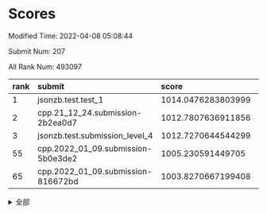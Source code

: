 # Scores

Modified Time: 2022-04-08 05:08:44

Submit Num: 207

All Rank Num: 493097

| rank |               submit               |       score        |       sigma        | pk_num |
| :--- | :--------------------------------- | :----------------- | :----------------- | :----- |
| 1    | jsonzb.test.test_1                 | 1014.0476283803999 | 0.8271895237857699 | 9529   |
| 2    | cpp.21_12_24.submission-2b2ea0d7   | 1012.7807636911856 | 0.8016814803964248 | 9531   |
| 3    | jsonzb.test.submission_level_4     | 1012.7270644544299 | 0.803718804392624  | 9531   |
| 55   | cpp.2022_01_09.submission-5b0e3de2 | 1005.230591449705  | 0.720879694519689  | 9530   |
| 65   | cpp.2022_01_09.submission-816672bd | 1003.8270667199408 | 0.7082929401910204 | 9527   |


<details>
<summary>全部</summary>

| rank |                 submit                 |       score        |       sigma        | pk_num |
| :--- | :------------------------------------- | :----------------- | :----------------- | :----- |
| 1    | jsonzb.test.test_1                     | 1014.0476283803999 | 0.8271895237857699 | 9529   |
| 2    | cpp.21_12_24.submission-2b2ea0d7       | 1012.7807636911856 | 0.8016814803964248 | 9531   |
| 3    | jsonzb.test.submission_level_4         | 1012.7270644544299 | 0.803718804392624  | 9531   |
| 4    | gobigger.level_3.submission_level_3_41 | 1011.8700402451121 | 0.8176653580955533 | 9526   |
| 5    | gobigger.level_3.submission_level_3_46 | 1011.3118069468752 | 0.7768942202370314 | 9532   |
| 6    | gobigger.level_3.submission_level_3_32 | 1011.1508035481506 | 0.791549159256753  | 9529   |
| 7    | gobigger.level_3.submission_level_3_3  | 1011.0771812771611 | 0.772453897553703  | 9527   |
| 8    | gobigger.level_3.submission_level_3_13 | 1010.9599675626738 | 0.7490542740546187 | 9525   |
| 9    | gobigger.level_3.submission_level_3_30 | 1010.9142161123224 | 0.7674146930116604 | 9526   |
| 10   | gobigger.level_3.submission_level_3_10 | 1010.8377927946974 | 0.762276496625516  | 9530   |
| 11   | gobigger.level_3.submission_level_3_47 | 1010.8114162435583 | 0.7821924033587689 | 9528   |
| 12   | gobigger.level_3.submission_level_3_35 | 1010.7212204287649 | 0.7788321124650739 | 9530   |
| 13   | gobigger.level_3.submission_level_3_26 | 1010.707497522485  | 0.7572692717788417 | 9530   |
| 14   | gobigger.level_3.submission_level_3_42 | 1010.7057360683889 | 0.7774198929365352 | 9530   |
| 15   | gobigger.level_3.submission_level_3_14 | 1010.6209712635093 | 0.7731766863429955 | 9531   |
| 16   | gobigger.level_3.submission_level_3_49 | 1010.5984513501813 | 0.7538742512675994 | 9526   |
| 17   | gobigger.level_3.submission_level_3_20 | 1010.5614499659272 | 0.756177355940846  | 9530   |
| 18   | gobigger.level_3.submission_level_3_11 | 1010.503376811062  | 0.7656460163435146 | 9521   |
| 19   | gobigger.level_3.submission_level_3_24 | 1010.4122240902587 | 0.7835954609522633 | 9533   |
| 20   | gobigger.level_3.submission_level_3_28 | 1010.292652523199  | 0.7686040408968398 | 9530   |
| 21   | gobigger.level_3.submission_level_3_36 | 1010.2530560688301 | 0.7672596347542491 | 9527   |
| 22   | gobigger.level_3.submission_level_3_43 | 1010.2420891724452 | 0.7695843227271636 | 9529   |
| 23   | gobigger.level_3.submission_level_3_27 | 1010.2298353405918 | 0.7495164184953758 | 9531   |
| 24   | gobigger.level_3.submission_level_3_15 | 1010.0793497066777 | 0.7601470339388605 | 9528   |
| 25   | gobigger.level_3.submission_level_3_19 | 1010.0574042666418 | 0.7673792736776942 | 9529   |
| 26   | gobigger.level_3.submission_level_3_5  | 1009.870423416602  | 0.7538244004126833 | 9528   |
| 27   | gobigger.level_3.submission_level_3_44 | 1009.8532461136357 | 0.7334073655947339 | 9531   |
| 28   | gobigger.level_3.submission_level_3_21 | 1009.8490773696725 | 0.7732429540897975 | 9529   |
| 29   | gobigger.level_3.submission_level_3_40 | 1009.8083476920254 | 0.7453631943845002 | 9530   |
| 30   | gobigger.level_3.submission_level_3_16 | 1009.7183690655854 | 0.7817016375871463 | 9529   |
| 31   | gobigger.level_3.submission_level_3_18 | 1009.7118675942913 | 0.7482333719357334 | 9527   |
| 32   | gobigger.level_3.submission_level_3_0  | 1009.6621573328983 | 0.7660527066139426 | 9528   |
| 33   | gobigger.level_3.submission_level_3_48 | 1009.6341783143694 | 0.7592041318561678 | 9535   |
| 34   | gobigger.level_3.submission_level_3_38 | 1009.6155616654831 | 0.7732853532825369 | 9529   |
| 35   | gobigger.level_3.submission_level_3_17 | 1009.5594551473223 | 0.7503180271688962 | 9529   |
| 36   | gobigger.level_3.submission_level_3_45 | 1009.5057719418454 | 0.7678895440213659 | 9529   |
| 37   | gobigger.level_3.submission_level_3_2  | 1009.4800885603812 | 0.7618896674451467 | 9531   |
| 38   | gobigger.level_3.submission_level_3_39 | 1009.3437337849097 | 0.7418568027549024 | 9526   |
| 39   | gobigger.level_3.submission_level_3_37 | 1009.339897383279  | 0.7544296542214157 | 9526   |
| 40   | gobigger.level_3.submission_level_3_6  | 1009.3124684619204 | 0.7401813417701589 | 9527   |
| 41   | gobigger.level_3.submission_level_3_22 | 1009.3122080454459 | 0.7367185669283887 | 9533   |
| 42   | gobigger.level_3.submission_level_3_12 | 1009.2232876067403 | 0.769273761031693  | 9526   |
| 43   | gobigger.level_3.submission_level_3_8  | 1009.2191837978634 | 0.7691660261921854 | 9526   |
| 44   | gobigger.level_3.submission_level_3_29 | 1009.2047996728293 | 0.7601004073308744 | 9528   |
| 45   | gobigger.level_3.submission_level_3_25 | 1009.1774806404721 | 0.7352788441969638 | 9528   |
| 46   | gobigger.level_3.submission_level_3_9  | 1009.0765937633412 | 0.7412278135982611 | 9529   |
| 47   | gobigger.level_3.submission_level_3_1  | 1009.0338714774896 | 0.7542762666980737 | 9525   |
| 48   | gobigger.level_3.submission_level_3_7  | 1008.9289228705034 | 0.7298161908495776 | 9531   |
| 49   | gobigger.level_3.submission_level_3_23 | 1008.9156513886647 | 0.7576083663133126 | 9530   |
| 50   | gobigger.level_3.submission_level_3_31 | 1008.7269940604288 | 0.7105495735017647 | 9530   |
| 51   | gobigger.level_3.submission_level_3_33 | 1008.435613489084  | 0.743572522969782  | 9532   |
| 52   | gobigger.level_3.submission_level_3_4  | 1008.1248434969831 | 0.7345010143105467 | 9524   |
| 53   | gobigger.level_3.submission_level_3_34 | 1007.9919925416101 | 0.738267820996239  | 9532   |
| 54   | gobigger.level_1.submission_level_1_10 | 1005.7330799492987 | 0.7150214554387702 | 9530   |
| 55   | cpp.2022_01_09.submission-5b0e3de2     | 1005.230591449705  | 0.720879694519689  | 9530   |
| 56   | gobigger.level_1.submission_level_1_48 | 1005.2106633438196 | 0.7203646903147556 | 9531   |
| 57   | gobigger.level_1.submission_level_1_38 | 1005.0529568372301 | 0.7219089221340104 | 9532   |
| 58   | gobigger.level_1.submission_level_1_31 | 1004.7953236690671 | 0.7138691456261588 | 9524   |
| 59   | gobigger.level_1.submission_level_1_43 | 1004.5144428218085 | 0.717718314605026  | 9526   |
| 60   | gobigger.level_1.submission_level_1_25 | 1004.398222716627  | 0.721190106107063  | 9529   |
| 61   | gobigger.level_1.submission_level_1_2  | 1004.2716036714586 | 0.7078553443572072 | 9530   |
| 62   | gobigger.level_1.submission_level_1_16 | 1003.9717091677236 | 0.7159882846611246 | 9533   |
| 63   | gobigger.level_1.submission_level_1_41 | 1003.9292371761807 | 0.718165043571784  | 9520   |
| 64   | gobigger.level_1.submission_level_1_19 | 1003.8852166759848 | 0.7269634062130772 | 9524   |
| 65   | cpp.2022_01_09.submission-816672bd     | 1003.8270667199408 | 0.7082929401910204 | 9527   |
| 66   | gobigger.level_1.submission_level_1_15 | 1003.8250635639652 | 0.7128454802718864 | 9526   |
| 67   | gobigger.level_1.submission_level_1_27 | 1003.7730047687508 | 0.7200686824719468 | 9526   |
| 68   | gobigger.level_1.submission_level_1_17 | 1003.6948827855477 | 0.7198185273032879 | 9529   |
| 69   | gobigger.level_1.submission_level_1_40 | 1003.6436308175478 | 0.711310242373594  | 9529   |
| 70   | gobigger.level_1.submission_level_1_9  | 1003.5990004642213 | 0.7223845626293867 | 9522   |
| 71   | gobigger.level_1.submission_level_1_11 | 1003.5580144441731 | 0.7061504091005929 | 9526   |
| 72   | gobigger.level_1.submission_level_1_45 | 1003.4697533543772 | 0.7205924922770789 | 9537   |
| 73   | gobigger.level_1.submission_level_1_36 | 1003.4626816590627 | 0.7138524016519987 | 9527   |
| 74   | gobigger.level_1.submission_level_1_3  | 1003.4140537477322 | 0.7066790031284366 | 9532   |
| 75   | gobigger.level_1.submission_level_1_33 | 1003.3564652162681 | 0.7174106226974973 | 9533   |
| 76   | gobigger.level_1.submission_level_1_46 | 1003.3507014061457 | 0.7016496045425977 | 9528   |
| 77   | gobigger.level_1.submission_level_1_30 | 1003.3506750210877 | 0.7272266739247356 | 9529   |
| 78   | gobigger.level_1.submission_level_1_22 | 1003.2916540312862 | 0.7282583250380571 | 9533   |
| 79   | gobigger.level_1.submission_level_1_6  | 1003.2561754351735 | 0.712291756907261  | 9527   |
| 80   | gobigger.level_1.submission_level_1_35 | 1003.1941665190208 | 0.7149184749335998 | 9528   |
| 81   | gobigger.level_1.submission_level_1_29 | 1003.1471849994706 | 0.7246273494504538 | 9527   |
| 82   | gobigger.level_1.submission_level_1_24 | 1003.1068589504448 | 0.718629753238546  | 9529   |
| 83   | gobigger.level_1.submission_level_1_32 | 1002.9876831122775 | 0.705474041118258  | 9526   |
| 84   | gobigger.level_1.submission_level_1_8  | 1002.9770616271862 | 0.7124401084046735 | 9527   |
| 85   | gobigger.level_1.submission_level_1_12 | 1002.9101846470685 | 0.7163152553765221 | 9530   |
| 86   | gobigger.level_1.submission_level_1_37 | 1002.8821810139307 | 0.7136208080127947 | 9527   |
| 87   | gobigger.level_1.submission_level_1_28 | 1002.858628230907  | 0.7146702841515931 | 9527   |
| 88   | gobigger.level_1.submission_level_1_13 | 1002.8258394367774 | 0.7172857784590373 | 9521   |
| 89   | gobigger.level_1.submission_level_1_14 | 1002.7909094675323 | 0.715412458624407  | 9530   |
| 90   | gobigger.level_1.submission_level_1_7  | 1002.7532927421767 | 0.7186858174232641 | 9528   |
| 91   | gobigger.level_1.submission_level_1_49 | 1002.72628623982   | 0.7174182715714749 | 9526   |
| 92   | gobigger.level_1.submission_level_1_39 | 1002.6915834992305 | 0.7136675831250148 | 9528   |
| 93   | gobigger.level_1.submission_level_1_21 | 1002.6727724061923 | 0.7099356212039856 | 9523   |
| 94   | gobigger.level_1.submission_level_1_34 | 1002.5444967694451 | 0.7130483410131104 | 9529   |
| 95   | gobigger.level_1.submission_level_1_20 | 1002.4207597365473 | 0.7135487502599722 | 9524   |
| 96   | gobigger.level_1.submission_level_1_5  | 1002.4152693467139 | 0.7030273753255356 | 9534   |
| 97   | gobigger.level_1.submission_level_1_42 | 1002.4114126734808 | 0.7115429370472941 | 9530   |
| 98   | gobigger.level_1.submission_level_1_18 | 1002.3998956295477 | 0.7149782208724781 | 9530   |
| 99   | gobigger.level_1.submission_level_1_4  | 1002.1280900199733 | 0.7161709992553525 | 9528   |
| 100  | gobigger.level_1.submission_level_1_47 | 1002.0279602450665 | 0.7027224246144406 | 9530   |
| 101  | gobigger.level_1.submission_level_1_44 | 1002.0053279314209 | 0.7036258430548188 | 9526   |
| 102  | gobigger.level_1.submission_level_1_23 | 1001.9575955010207 | 0.7179652812194953 | 9529   |
| 103  | gobigger.level_1.submission_level_1_26 | 1001.84093191731   | 0.723124898261284  | 9527   |
| 104  | gobigger.level_1.submission_level_1_0  | 1001.8344820369796 | 0.7116451567863831 | 9523   |
| 105  | gobigger.level_1.submission_level_1_1  | 1001.2673160936066 | 0.7143779237462632 | 9530   |
| 106  | gobigger.random.submission_random_12   | 997.4762682605995  | 0.7003072313419415 | 9527   |
| 107  | gobigger.random.submission_random_36   | 997.0424985618274  | 0.710126511679941  | 9530   |
| 108  | gobigger.random.submission_random_44   | 996.9085673348507  | 0.7107366868269402 | 9527   |
| 109  | gobigger.random.submission_random_17   | 996.8957037967824  | 0.709329861251388  | 9526   |
| 110  | gobigger.random.submission_random_20   | 996.8849365855909  | 0.7145147970070941 | 9531   |
| 111  | gobigger.random.submission_random_7    | 996.8075797481134  | 0.7200956237162466 | 9530   |
| 112  | gobigger.random.submission_random_43   | 996.7928664727268  | 0.7021827631175594 | 9530   |
| 113  | gobigger.random.submission_random_35   | 996.7336832379426  | 0.7160902698444    | 9524   |
| 114  | gobigger.random.submission_random_21   | 996.6573220999906  | 0.708132409491893  | 9531   |
| 115  | gobigger.random.submission_random_15   | 996.644048340815   | 0.7073240341920346 | 9532   |
| 116  | gobigger.random.submission_random_38   | 996.593014314572   | 0.7141250156595206 | 9531   |
| 117  | gobigger.random.submission_random_14   | 996.5791237574188  | 0.7033552782484762 | 9529   |
| 118  | gobigger.random.submission_random_39   | 996.5695155724667  | 0.7078739242402879 | 9530   |
| 119  | gobigger.random.submission_random_5    | 996.5643291459888  | 0.7085810553256275 | 9526   |
| 120  | gobigger.random.submission_random_26   | 996.5125262528279  | 0.7206541630138975 | 9527   |
| 121  | gobigger.random.submission_random_37   | 996.4573705501996  | 0.7086276225474554 | 9529   |
| 122  | gobigger.random.submission_random_49   | 996.4406241159608  | 0.7120389726427213 | 9531   |
| 123  | gobigger.random.submission_random_1    | 996.4186990807435  | 0.7074431118648714 | 9527   |
| 124  | gobigger.random.submission_random_25   | 996.3714389450981  | 0.7001900505396136 | 9530   |
| 125  | gobigger.random.submission_random_28   | 996.3591208308123  | 0.7127542121662794 | 9529   |
| 126  | gobigger.random.submission_random_22   | 996.3309824688974  | 0.709667890363169  | 9528   |
| 127  | gobigger.random.submission_random_42   | 996.3161743074324  | 0.7178171074424001 | 9530   |
| 128  | gobigger.random.submission_random_34   | 996.3101600707453  | 0.7163668653743797 | 9532   |
| 129  | gobigger.random.submission_random_18   | 996.3045126232976  | 0.6997019006373632 | 9522   |
| 130  | gobigger.random.submission_random_33   | 996.2710577000868  | 0.7151802843244035 | 9525   |
| 131  | gobigger.random.submission_random_27   | 996.256107506656   | 0.7167176309740069 | 9527   |
| 132  | gobigger.random.submission_random_2    | 996.0502877081993  | 0.7050420232336074 | 9525   |
| 133  | gobigger.random.submission_random_4    | 996.0493325015856  | 0.7016634500803198 | 9531   |
| 134  | gobigger.random.submission_random_29   | 995.9920367363625  | 0.7024642109238242 | 9528   |
| 135  | gobigger.random.submission_random_8    | 995.9310645388765  | 0.7119498974397975 | 9528   |
| 136  | gobigger.random.submission_random_0    | 995.8955785327681  | 0.7063582290706334 | 9527   |
| 137  | gobigger.random.submission_random_48   | 995.8733994657431  | 0.7122306726958159 | 9531   |
| 138  | gobigger.random.submission_random_23   | 995.8454163260081  | 0.7150159578087354 | 9523   |
| 139  | gobigger.random.submission_random_9    | 995.6797309536448  | 0.7223356951728652 | 9526   |
| 140  | gobigger.random.submission_random_31   | 995.6508753093782  | 0.7101924931689539 | 9531   |
| 141  | gobigger.random.submission_random_46   | 995.6253558352782  | 0.7081701888310453 | 9530   |
| 142  | gobigger.random.submission_random_3    | 995.6181469410711  | 0.7119561038232263 | 9529   |
| 143  | gobigger.random.submission_random_30   | 995.6115662453601  | 0.7104795534042183 | 9531   |
| 144  | gobigger.random.submission_random_16   | 995.5594443569167  | 0.7237701964703785 | 9529   |
| 145  | gobigger.random.submission_random_40   | 995.4971274128812  | 0.705620257757918  | 9526   |
| 146  | gobigger.random.submission_random_6    | 995.4082051767989  | 0.7074909788510566 | 9534   |
| 147  | gobigger.random.submission_random_10   | 995.2398262812263  | 0.7205613403443355 | 9526   |
| 148  | gobigger.random.submission_random_41   | 995.2310598530659  | 0.7164333867368855 | 9524   |
| 149  | gobigger.random.submission_random_11   | 995.1874428838577  | 0.7080697412892427 | 9530   |
| 150  | gobigger.random.submission_random_45   | 995.0755410730087  | 0.7208619094375205 | 9532   |
| 151  | gobigger.random.submission_random_13   | 994.9532889742766  | 0.7183680843823924 | 9527   |
| 152  | gobigger.random.submission_random_47   | 994.5651339402458  | 0.7136077006579037 | 9536   |
| 153  | gobigger.random.submission_random_24   | 994.4957477470567  | 0.7124798668509427 | 9532   |
| 154  | gobigger.random.submission_random_32   | 994.4135057970683  | 0.7163441305390914 | 9532   |
| 155  | gobigger.random.submission_random_19   | 994.321358537715   | 0.7166726919930052 | 9533   |
| 156  | gobigger.level_2.submission_level_2_25 | 994.284001656301   | 0.7258493475172989 | 9528   |
| 157  | gobigger.level_2.submission_level_2_15 | 994.1500562777844  | 0.726595149910488  | 9528   |
| 158  | gobigger.level_2.submission_level_2_44 | 993.817381058853   | 0.7365549643624892 | 9526   |
| 159  | gobigger.level_2.submission_level_2_0  | 993.7099163969771  | 0.725590773576173  | 9527   |
| 160  | gobigger.level_2.submission_level_2_14 | 993.637977234326   | 0.7212345108081665 | 9524   |
| 161  | gobigger.level_2.submission_level_2_11 | 993.6264138324522  | 0.7389915560597271 | 9530   |
| 162  | gobigger.level_2.submission_level_2_43 | 993.5925469016427  | 0.7278615241619938 | 9528   |
| 163  | gobigger.level_2.submission_level_2_23 | 993.5256936577249  | 0.7363884227516689 | 9526   |
| 164  | gobigger.level_2.submission_level_2_47 | 993.2375275387692  | 0.7491306596698957 | 9527   |
| 165  | gobigger.level_2.submission_level_2_10 | 993.1404624145214  | 0.7365783772750659 | 9529   |
| 166  | gobigger.level_2.submission_level_2_3  | 992.9386777898925  | 0.7296685304131254 | 9531   |
| 167  | gobigger.level_2.submission_level_2_46 | 992.9000494884375  | 0.7336487637988182 | 9529   |
| 168  | gobigger.level_2.submission_level_2_33 | 992.8736156669827  | 0.7475876998307451 | 9527   |
| 169  | gobigger.level_2.submission_level_2_29 | 992.8609898186374  | 0.7556588814581352 | 9524   |
| 170  | gobigger.level_2.submission_level_2_6  | 992.8262546458718  | 0.7302378152453395 | 9530   |
| 171  | gobigger.level_2.submission_level_2_42 | 992.7682692032861  | 0.736229995950158  | 9532   |
| 172  | gobigger.level_2.submission_level_2_5  | 992.5629058462031  | 0.7299674660915091 | 9527   |
| 173  | gobigger.level_2.submission_level_2_49 | 992.5318587188998  | 0.7490340746675975 | 9530   |
| 174  | gobigger.level_2.submission_level_2_12 | 992.5100753083992  | 0.7373250827280882 | 9531   |
| 175  | gobigger.level_2.submission_level_2_22 | 992.502887705783   | 0.7414176989617973 | 9528   |
| 176  | gobigger.level_2.submission_level_2_18 | 992.3926760656598  | 0.7532706004791434 | 9530   |
| 177  | gobigger.level_2.submission_level_2_37 | 992.3372706417935  | 0.7737124744137236 | 9526   |
| 178  | gobigger.level_2.submission_level_2_21 | 992.296295562019   | 0.7389238366870772 | 9526   |
| 179  | gobigger.level_2.submission_level_2_41 | 992.2806333520144  | 0.7481865455839041 | 9530   |
| 180  | gobigger.level_2.submission_level_2_38 | 992.278233501519   | 0.7265143611767184 | 9526   |
| 181  | gobigger.level_2.submission_level_2_13 | 992.2535264431287  | 0.7359689659690425 | 9525   |
| 182  | gobigger.level_2.submission_level_2_2  | 992.2290354689815  | 0.7423203246480858 | 9528   |
| 183  | gobigger.level_2.submission_level_2_28 | 992.2124292537112  | 0.7581353733511607 | 9531   |
| 184  | gobigger.level_2.submission_level_2_4  | 992.161810529852   | 0.7335428846543736 | 9527   |
| 185  | gobigger.level_2.submission_level_2_40 | 992.107938698361   | 0.722112389763063  | 9527   |
| 186  | gobigger.level_2.submission_level_2_19 | 992.0680801129427  | 0.7606800074302491 | 9533   |
| 187  | gobigger.level_2.submission_level_2_39 | 992.0379583262069  | 0.740657645804154  | 9526   |
| 188  | gobigger.level_2.submission_level_2_30 | 992.0255335736246  | 0.7490952360544373 | 9534   |
| 189  | gobigger.level_2.submission_level_2_31 | 992.0148674015137  | 0.7416585936231929 | 9532   |
| 190  | gobigger.level_2.submission_level_2_35 | 991.9415570001295  | 0.7474138366662879 | 9529   |
| 191  | gobigger.level_2.submission_level_2_8  | 991.8019971046918  | 0.7466860692687219 | 9525   |
| 192  | gobigger.level_2.submission_level_2_45 | 991.7955770737254  | 0.7452177677679801 | 9527   |
| 193  | gobigger.level_2.submission_level_2_20 | 991.7556220864228  | 0.7510704891520775 | 9525   |
| 194  | gobigger.level_2.submission_level_2_17 | 991.7517744584434  | 0.7445115565331852 | 9522   |
| 195  | gobigger.level_2.submission_level_2_32 | 991.5639816053158  | 0.7616046984333328 | 9526   |
| 196  | gobigger.level_2.submission_level_2_1  | 991.5464664863596  | 0.7528718222974259 | 9532   |
| 197  | gobigger.level_2.submission_level_2_7  | 991.4974146177688  | 0.7599724567443961 | 9529   |
| 198  | gobigger.level_2.submission_level_2_27 | 991.4923716674632  | 0.7528254814450144 | 9532   |
| 199  | gobigger.level_2.submission_level_2_34 | 991.3714841475738  | 0.751500274700849  | 9529   |
| 200  | gobigger.level_2.submission_level_2_24 | 991.3050104658151  | 0.7672070983217416 | 9524   |
| 201  | gobigger.level_2.submission_level_2_9  | 991.1386933057424  | 0.7368301134442516 | 9528   |
| 202  | gobigger.level_2.submission_level_2_26 | 991.0860128752996  | 0.7370097322311275 | 9527   |
| 203  | gobigger.level_2.submission_level_2_48 | 991.0352051264028  | 0.7389064246645883 | 9530   |
| 204  | gobigger.level_2.submission_level_2_16 | 990.991015256583   | 0.7584291209951424 | 9529   |
| 205  | gobigger.level_2.submission_level_2_36 | 990.7755189058785  | 0.7606400749233199 | 9523   |
| 206  | gobigger.none.submission_none_1        | 977.8467431522519  | 1.4098567353786624 | 9535   |
| 207  | gobigger.none.submission_none_0        | 976.864174406531   | 1.3324134512179422 | 9530   |

</details>